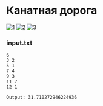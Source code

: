 # Канатная дорога

![1](https://user-images.githubusercontent.com/78569692/178319325-98962b6f-bbd9-44a9-a6a1-ea2995bb670b.jpg)
![2](https://user-images.githubusercontent.com/78569692/178319345-01c4faa3-deb8-4154-a49c-5a1b192752dc.jpg)
![3](https://user-images.githubusercontent.com/78569692/178319346-85c183c8-ec78-4a8e-a5ec-986289b47d7b.jpg)

### input.txt

```
6
3 2
5 1
7 4
9 3
11 7
12 1
```

```
Output: 31.710272946224936
```
